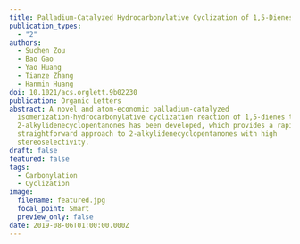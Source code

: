 ```yaml
---
title: Palladium-Catalyzed Hydrocarbonylative Cyclization of 1,5-Dienes
publication_types:
  - "2"
authors:
  - Suchen Zou
  - Bao Gao
  - Yao Huang
  - Tianze Zhang
  - Hanmin Huang
doi: 10.1021/acs.orglett.9b02230
publication: Organic Letters
abstract: A novel and atom-economic palladium-catalyzed
  isomerization-hydrocarbonylative cyclization reaction of 1,5-dienes to
  2-alkylidenecyclopentanones has been developed, which provides a rapid and
  straightforward approach to 2-alkylidenecyclopentanones with high
  stereoselectivity.
draft: false
featured: false
tags:
  - Carbonylation
  - Cyclization
image:
  filename: featured.jpg
  focal_point: Smart
  preview_only: false
date: 2019-08-06T01:00:00.000Z
---
```

